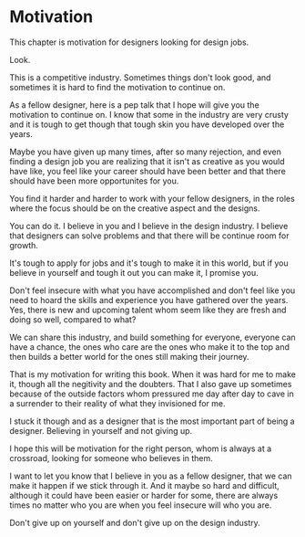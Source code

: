 # Motivation

This chapter is motivation for designers looking for design jobs.

Look.

This is a competitive industry. Sometimes things don't look good, and sometimes it is hard to find the motivation to continue on.

As a fellow designer, here is a pep talk that I hope will give you the motivation to continue on. I know that some in the industry are very crusty and it is tough to get though that tough skin you have developed over the years.

Maybe you have given up many times, after so many rejection, and even finding a design job you are realizing that it isn't as creative as you would have like, you feel like your career should have been better and that there should have been more opportunites for you.

You find it harder and harder to work with your fellow designers, in the roles where the focus should be on the creative aspect and the designs.

You can do it. I believe in you and I believe in the design industry. I believe that designers can solve problems and that there will be continue room for growth.

It's tough to apply for jobs and it's tough to make it in this world, but if you believe in yourself and tough it out you can make it, I promise you. 

Don't feel insecure with what you have accomplished and don't feel like you need to hoard the skills and experience you have gathered over the years. Yes, there is new and upcoming talent whom seem like they are fresh and doing so well, compared to what?

We can share this industry, and build something for everyone, everyone can have a chance, the ones who care are the ones who make it to the top and then builds a better world for the ones still making their journey.

That is my motivation for writing this book. When it was hard for me to make it, though all the negitivity and the doubters. That I also gave up sometimes because of the outside factors whom pressured me day after day to cave in a surrender to their reality of what they invisioned for me.

I stuck it though and as a designer that is the most important part of being a designer. Believing in yourself and not giving up. 

I hope this will be motivation for the right person, whom is always at a crossroad, looking for someone who believes in them.

I want to let you know that I believe in you as a fellow designer, that we can make it happen if we stick through it. And it maybe so hard and difficult, although it could have been easier or harder for some, there are always times no matter who you are when you feel insecure will who you are.

Don't give up on yourself and don't give up on the design industry.